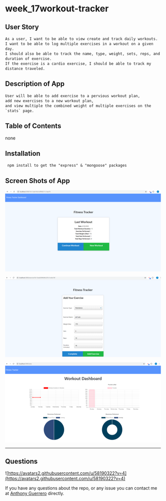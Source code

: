 # week_17workout-tracker

## User Story
```
As a user, I want to be able to view create and track daily workouts. 
I want to be able to log multiple exercises in a workout on a given day. 
I should also be able to track the name, type, weight, sets, reps, and duration of exercise. 
If the exercise is a cardio exercise, I should be able to track my distance traveled.

```
## Description of App
```
User will be able to add exercise to a pervious workout plan,
add new exercises to a new workout plan, 
and view multiple the combined weight of multiple exercises on the `stats` page.
```

## Table of Contents
 none

 ## Installation
```
 npm install to get the "express" & "mongoose" packages

 ```

 ## Screen Shots of App

 ![addExercise](/public/imgs/home_fitness_tracker.png)

 ![home](/public/imgs/add_exercise_fitness.png)

 ![stats](/public/imgs/stats_fitness.png)

----

## Questions

![https://avatars2.githubusercontent.com/u/58190322?v=4](https://avatars2.githubusercontent.com/u/58190322?v=4)

 If you have any questions about the repo, or any issue you can contact me at [Anthony Guerrero](https://github.com/knuckleh3ad89) directly.








